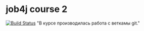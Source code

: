 # job4j  course 2
[![Build Status](https://travis-ci.org/rishat2002/job4j.svg?branch=master)](https://travis-ci.org/rishat2002/job4j)
"В курсе производилась работа с веткамы git."